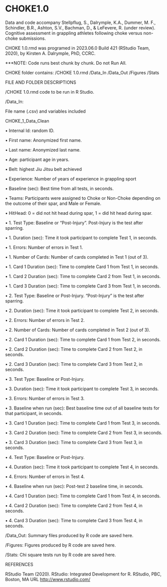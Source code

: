 # CHOKE1.0

Data and code accompany Stellpflug, S., Dalrymple, K.A., Dummer, M. F., Schindler, B.R., Ashton, S.V., Bachman, D., & LeFevere, R. (under review). Cognitive assessment in grappling athletes following choke versus non-choke submissions.

CHOKE 1.0.rmd was programed in 2023.06.0 Build 421 (RStudio Team, 2020), by Kirsten A. Dalrymple, PhD, CCRC.

***NOTE: Code runs best chunk by chunk. Do not Run All.

CHOKE folder contains: 
 /CHOKE 1.0.rmd
 /Data_In
 /Data_Out
 /Figures
 /Stats


FILE AND FOLDER DESCRIPTIONS

/CHOKE 1.0.rmd code to be run in R Studio.


/Data_In:

File name (.csv)	and variables included

CHOKE_1_Data_Clean	

   • Internal Id: random ID.
   
   • First name: Anonymized first name.
   
   •	Last name: Anonymized last name.
   
   •	Age: participant age in years.
   
   •	Belt: highest Jiu Jitsu belt achieved
   
   •	Experience: Number of years of experience in grappling sport
   
   •	Baseline (sec): Best time from all tests, in seconds.
   
   •	Teams: Participants were assigned to Choke or Non-Choke depending on the outcome of their spar, and Male or Female.
   
   •	HitHead: 0 = did not hit head during spar, 1 = did hit head during spar.
   
   •	1. Test Type: Baseline or “Post-Injury”. Post-Injury is the test after sparring.  
   
   •	1. Duration (sec): Time it took participant to complete Test 1, in seconds.
   
   •	1. Errors: Number of errors in Test 1.
   
   •	1. Number of Cards: Number of cards completed in Test 1 (out of 3).
   
   •	1. Card 1 Duration (sec): Time to complete Card 1 from Test 1, in seconds.
   
   •	1. Card 2 Duration (sec): Time to complete Card 2 from Test 1, in seconds.
   
   •	1. Card 3 Duration (sec): Time to complete Card 3 from Test 1, in seconds.
   
   •	2. Test Type: Baseline or Post-Injury. “Post-Injury” is the test after sparring.  
   
   •	2. Duration (sec): Time it took participant to complete Test 2, in seconds.
   
   •	2. Errors: Number of errors in Test 2.
   
   •	2. Number of Cards: Number of cards completed in Test 2 (out of 3).
   
   •	2. Card 1 Duration (sec): Time to complete Card 1 from Test 2, in seconds.
   
   •	2. Card 2 Duration (sec): Time to complete Card 2 from Test 2, in seconds.
   
   •	2. Card 3 Duration (sec): Time to complete Card 3 from Test 2, in seconds.
   
   •	3. Test Type: Baseline or Post-Injury.  
   
   •	3. Duration (sec): Time it took participant to complete Test 3, in seconds.
   
   •	3. Errors: Number of errors in Test 3.
   
   •	3. Baseline when run (sec): Best baseline time out of all baseline tests for that participant, in seconds. 
   
   •	3. Card 1 Duration (sec): Time to complete Card 1 from Test 3, in seconds.
   
   •	3. Card 2 Duration (sec): Time to complete Card 2 from Test 3, in seconds.
   
   •	3. Card 3 Duration (sec): Time to complete Card 3 from Test 3, in seconds.
   
   •	4. Test Type: Baseline or Post-Injury. 
   
   •	4. Duration (sec): Time it took participant to complete Test 4, in seconds.
   
   •	4. Errors: Number of errors in Test 4.
   
   •	4. Baseline when run (sec): Post-test 2 baseline time, in seconds.
   
   •	4. Card 1 Duration (sec): Time to complete Card 1 from Test 4, in seconds.
   
   •	4. Card 2 Duration (sec): Time to complete Card 2 from Test 4, in seconds.
   
   •	4. Card 3 Duration (sec): Time to complete Card 3 from Test 4, in seconds.



/Data_Out: Summary files produced by R code are saved here.



/Figures: Figures produced by R code are saved here.



/Stats: Chi square tests run by R code are saved here.



REFERENCES


RStudio Team (2020). RStudio: Integrated Development for R. RStudio, PBC, Boston, MA URL http://www.rstudio.com/
